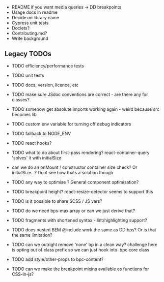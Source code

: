 * README if you want media queries -> DD breakpoints
* Usage docs in readme
* Decide on library name
* Cypress unit tests
* Doclets?
* Contributing.md?
* Write background

## Legacy TODOs
- TODO efficiency/performance tests
- TODO unit tests
- TODO docs, version, licence, etc
- TODO make sure JSdoc conventions are correct - are there any for classes?

- TODO somehow get absolute imports working again - weird because src becomes lib
- TODO custom env variable for turning off debug indicators
- TODO fallback to NODE_ENV
- TODO react hooks?
- TODO what to do about first-pass rendering? react-container-query 'solves' it with initialSize
- can we do an onMount / constructor container size check? Or initialSize...? Dont see how thats a solution though
- TODO any way to optimise <Breakpoint/>? General component optimisation?
- TODO breakpoint height? react-resize-detector seems to support this
- TODO is it possible to share SCSS / JS vars?
- TODO do we need bps-max array or can we just derive that?
- TODO fragments with shortened syntax - lint/highlighting support?
- TODO does nested BEM @include work the same as DD bps? Or is that the same limitation?
- TODO can we outright remove 'none' bp in a clean way? challenge here is opting out of class prefix so we can just hook into .bpc core class

- TODO add style/other-props to bpc-content?
- TODO can we make the breakpoint mixins available as functions for CSS-in-js?
